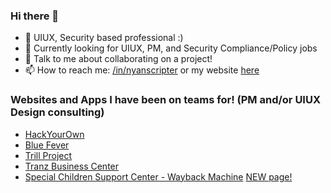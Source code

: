 ### Hi there 👋

- 🔭 UIUX, Security based professional :)
- 🌱 Currently looking for UIUX, PM, and Security Compliance/Policy jobs
- 💬 Talk to me about collaborating on a project!
- 📫 How to reach me: [/in/nyanscripter](https://www.linkedin.com/in/nyanscripter/) or my website [here](https://nyanscripter.uwu.ai/)

### Websites and Apps I have been on teams for! (PM and/or UIUX Design consulting)
- [HackYourOwn](https://web.archive.org/web/20220123225850/https://hackyourown.org/)
- [Blue Fever](https://www.bluefever.com/)
- [Trill Project](https://trill-project.webflow.io/)
- [Tranz Business Center](https://tranzbusinesscenter.net/)
- [Special Children Support Center - Wayback Machine](https://web.archive.org/web/20240000000000*/https://www.scscfoundation.org/) [NEW page!](https://tranzbusinesscenter.net/scsc-foundation/)

